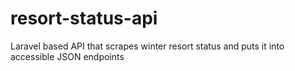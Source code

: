 # resort-status-api
Laravel based API that scrapes winter resort status and puts it into accessible JSON endpoints
